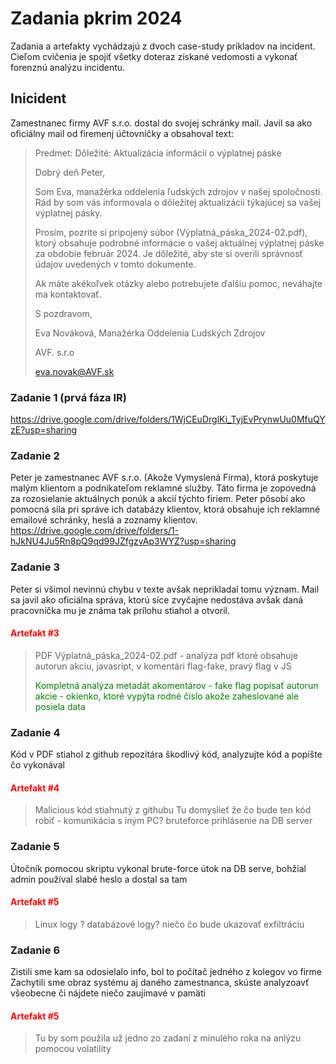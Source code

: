 # Zadania pkrim 2024

Zadania a artefakty vychádzajú z dvoch case-study príkladov na incident. Cieľom cvičenia je spojiť
všetky doteraz získané vedomosti a vykonať forenznú analýzu incidentu.

## Inicident

Zamestnanec firmy AVF s.r.o. dostal do svojej schránky mail. Javil sa ako oficiálny mail od firemenj účtovníčky
a obsahoval text: 

>Predmet: Dôležité: Aktualizácia informácií o výplatnej páske
>
>Dobrý deň Peter,
>
>Som Eva, manažérka oddelenia ľudských zdrojov v našej spoločnosti. Rád by som vás informovala o dôležitej aktualizácii týkajúcej sa vašej výplatnej pásky.
>
>Prosím, pozrite si pripojený súbor (Výplatná_páska_2024-02.pdf), ktorý obsahuje podrobné informácie o vašej aktuálnej výplatnej páske za obdobie február 2024. Je dôležité, aby ste si overili správnosť údajov uvedených v tomto dokumente.
>
>Ak máte akékoľvek otázky alebo potrebujete ďalšiu pomoc, neváhajte ma kontaktovať.
>
>S pozdravom,
> 
>Eva Nováková, Manažérka Oddelenia Ľudských Zdrojov
> 
>AVF. s.r.o
> 
>eva.novak@AVF.sk

### Zadanie 1 (prvá fáza IR)

https://drive.google.com/drive/folders/1WjCEuDrglKi_TyjEvPrynwUu0MfuQYzE?usp=sharing


### Zadanie 2 

Peter je zamestnanec AVF s.r.o. (Akože Vymyslená Firma), ktorá poskytuje malým klientom a podnikateľom reklamné služby. Táto firma je zopovedná za rozosielanie
aktuálnych ponúk a akcií týchto firiem. Peter pôsobí ako pomocná sila pri správe ich databázy klientov, ktorá obsahuje ich reklamné emailové schránky, heslá a zoznamy klientov. 
https://drive.google.com/drive/folders/1-hJkNU4Ju5Rn8pQ9qd99JZfgzvAp3WYZ?usp=sharing


### Zadanie 3
Peter si všimol nevinnú chybu v texte avšak neprikladal tomu význam. Mail sa javil ako oficiálna správa, ktorú síce zvyčajne nedostáva
avšak daná pracovníčka mu je známa tak prílohu stiahol a otvoril.

#### <span style="color:red;">Artefakt #3</span>
>PDF Výplatná_páska_2024-02.pdf - analýza pdf ktoré obsahuje autorun akciu, javasript, v komentári flag-fake, pravý flag v JS
>
> <span style="color:green;">
> Kompletná analýza metadát akomentárov - fake flag
> popísať autorun akcie - okienko, ktoré vypýta rodné číslo akože zaheslované ale posiela data
> </span>

### Zadanie 4
Kód v PDF stiahol z github repozitára škodlivý kód, analyzujte kód a popíšte čo vykonával
#### <span style="color:red;">Artefakt #4</span>

> Malicious kód stiahnutý z githubu
> Tu domyslieť že čo bude ten kód robiť - komunikácia s iným PC? bruteforce prihlásenie na DB server

### Zadanie 5
Útočník pomocou skriptu vykonal brute-force útok na DB serve, bohžial admin používal slabé heslo a dostal sa tam
#### <span style="color:red;">Artefakt #5</span>
> Linux logy ? databázové logy? niečo čo bude ukazovať exfiltráciu

### Zadanie 6
Zistili sme kam sa odosielalo info, bol to počítač jedného z kolegov vo firme 
Zachytili sme obraz systému aj daného zamestnanca, skúste analyzoavť všeobecne či nájdete niečo zaujímavé v pamäti
#### <span style="color:red;">Artefakt #5</span>
> Tu by som použila už jedno zo zadaní z minulého roka na anlýzu pomocou volatility
> 
> 